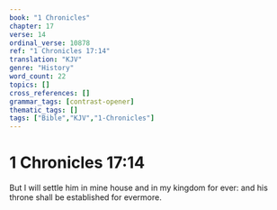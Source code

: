 ```yaml
---
book: "1 Chronicles"
chapter: 17
verse: 14
ordinal_verse: 10878
ref: "1 Chronicles 17:14"
translation: "KJV"
genre: "History"
word_count: 22
topics: []
cross_references: []
grammar_tags: [contrast-opener]
thematic_tags: []
tags: ["Bible","KJV","1-Chronicles"]
---
```


# 1 Chronicles 17:14

But I will settle him in mine house and in my kingdom for ever: and his throne shall be established for evermore.
